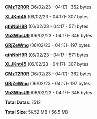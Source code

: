 [**CMzT2R0R**](/data/CMzT2R0R.txt) (06/02/23 - 04:17)- 362 bytes

[**XLJKnt45**](/data/XLJKnt45.txt) (06/02/23 - 04:17)- 307 bytes

[**qthNbH9R**](/data/qthNbH9R.txt) (06/02/23 - 04:17)- 571 bytes

[**Vb3WbsU9**](/data/Vb3WbsU9.txt) (06/02/23 - 04:17)- 346 bytes

[**GRjZeWmg**](/data/GRjZeWmg.txt) (06/02/23 - 04:17)- 197 bytes

[**qthNbH9R**](/data/qthNbH9R.txt) (06/02/23 - 04:17)- 571 bytes

[**XLJKnt45**](/data/XLJKnt45.txt) (06/02/23 - 04:17)- 307 bytes

[**CMzT2R0R**](/data/CMzT2R0R.txt) (06/02/23 - 04:17)- 362 bytes

[**GRjZeWmg**](/data/GRjZeWmg.txt) (06/02/23 - 04:17)- 197 bytes

[**Vb3WbsU9**](/data/Vb3WbsU9.txt) (06/02/23 - 04:17)- 346 bytes

**Total Datas**: 8512

**Total Size**: 56.52 MB / 56.5 MB